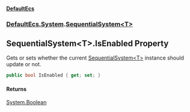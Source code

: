 #### [DefaultEcs](./index.md 'index')
### [DefaultEcs.System](./DefaultEcs-System.md 'DefaultEcs.System').[SequentialSystem&lt;T&gt;](./DefaultEcs-System-SequentialSystem-T-.md 'DefaultEcs.System.SequentialSystem&lt;T&gt;')
## SequentialSystem&lt;T&gt;.IsEnabled Property
Gets or sets whether the current [SequentialSystem&lt;T&gt;](./DefaultEcs-System-SequentialSystem-T-.md 'DefaultEcs.System.SequentialSystem&lt;T&gt;') instance should update or not.  
```C#
public bool IsEnabled { get; set; }
```
#### Returns
[System.Boolean](https://docs.microsoft.com/en-us/dotnet/api/System.Boolean 'System.Boolean')  

